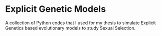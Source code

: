 # Explicit Genetic Models
A collection of Python codes that I used for my thesis to simulate Explicit Genetics based evolutionary models to study Sexual Selection.
